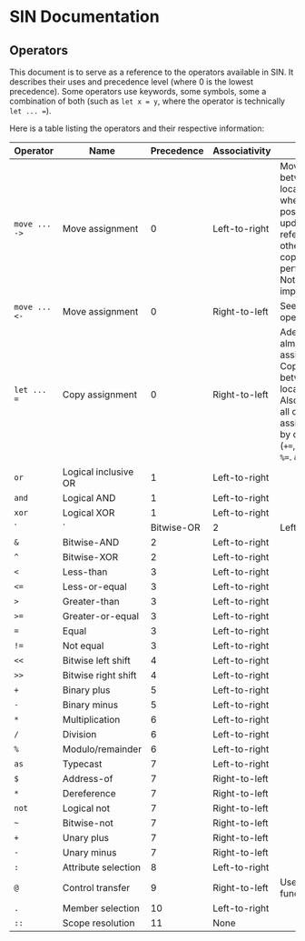 # SIN Documentation

## Operators

This document is to serve as a reference to the operators available in SIN. It describes their uses and precedence level (where 0 is the lowest precedence). Some operators use keywords, some symbols, some a combination of both (such as `let x = y`, where the operator is technically `let ... =`).

Here is a table listing the operators and their respective information:

| Operator | Name | Precedence | Associativity | Notes |
| -------- | ---- | ---------- | ------------- | ----- |
| `move ... ->` | Move assignment | 0 | Left-to-right | Moves data between locations where possible (by updating references), otherwise a copy is performed. Not yet implemented. |
| `move ... <-` | Move assignment | 0 | Right-to-left | See `->` operator |
| `let ... =` | Copy assignment | 0 | Right-to-left | Adequate for almost all assignments. Copies data between locations. Also includes all other assignment-by operators (`+=`, `-=`, `*=`, `/=`, `%=`. `&=`, `|=`, `^=`). |
| `or` | Logical inclusive OR | 1 | Left-to-right | |
| `and` | Logical AND | 1 | Left-to-right | |
| `xor` | Logical XOR | 1 | Left-to-right | |
| `|` | Bitwise-OR | 2 | Left-to-right | |
| `&` | Bitwise-AND | 2 | Left-to-right | |
| `^` | Bitwise-XOR | 2 | Left-to-right | |
| `<` | Less-than | 3 | Left-to-right | |
| `<=` | Less-or-equal | 3 | Left-to-right | |
| `>` | Greater-than | 3 | Left-to-right | |
| `>=` | Greater-or-equal | 3 | Left-to-right | |
| `=` | Equal | 3 | Left-to-right | |
| `!=` | Not equal | 3 | Left-to-right | |
| `<<` | Bitwise left shift | 4 | Left-to-right | |
| `>>` | Bitwise right shift | 4 | Left-to-right | |
| `+` | Binary plus | 5 | Left-to-right | |
| `-` | Binary minus | 5 | Left-to-right | |
| `*` | Multiplication | 6 | Left-to-right | |
| `/` | Division | 6 | Left-to-right | |
| `%` | Modulo/remainder | 6 | Left-to-right | |
| `as` | Typecast | 7 | Left-to-right | |
| `$` | Address-of | 7 | Right-to-left | |
| `*` | Dereference | 7 | Right-to-left | |
| `not` | Logical not | 7 | Right-to-left | |
| `~` | Bitwise-not | 7 | Right-to-left | |
| `+` | Unary plus | 7 | Right-to-left | |
| `-` | Unary minus | 7 | Right-to-left | |
| `:` | Attribute selection | 8 | Left-to-right | |
| `@` | Control transfer | 9 | Right-to-left | Used for function calls |
| `.` | Member selection | 10 | Left-to-right | |
| `::` | Scope resolution | 11 | None | |
